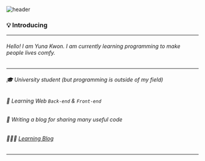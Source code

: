 
![header](https://capsule-render.vercel.app/api?type=soft&color=auto&height=150&section=header&text=Hi%20there!☺️&fontSize=50)

### 💡 Introducing

---

###### Hello!  I am Yuna Kwon. I am currently learning programming to make people lives comfy.
---
###### 🎓 University student (but programming is outside of my field)
###### 🌱 Learning Web `Back-end` & `Front-end`
###### 📝 Writing a blog for sharing many useful code

######  👩🏻‍💻 [Learning Blog](https://blog.naver.com/yunang1880)
---


<!--
**yuna1880/yuna1880** is a ✨ _special_ ✨ repository because its `README.md` (this file) appears on your GitHub profile.




